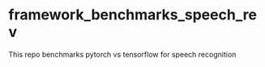 # framework_benchmarks_speech_rev
This repo benchmarks pytorch vs tensorflow for speech recognition 
